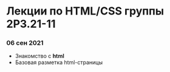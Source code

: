# Лекции по HTML/CSS группы 2Р3.21-11

### 06 сен 2021
* Знакомство с **html**
* Базовая разметка html-страницы
